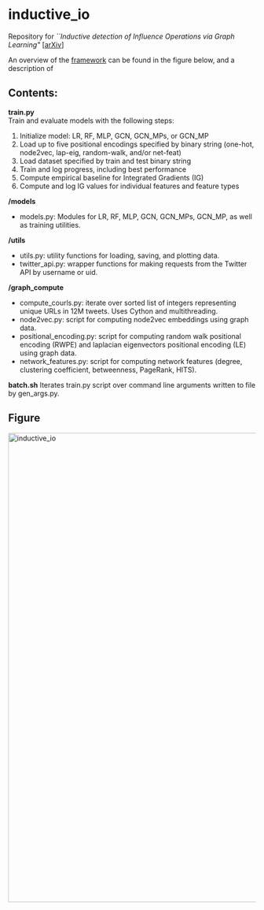 # inductive_io

Repository for _``Inductive detection of Influence Operations via Graph Learning"_ [[arXiv](https://arxiv.org/abs/2305.16544)]

An overview of the [framework](##figure) can be found in the figure below, and a description of 

## Contents:

**train.py**  
Train and evaluate models with the following steps:
1. Initialize model: LR, RF, MLP, GCN, GCN_MPs, or GCN_MP
2. Load up to five positional encodings specified by binary string (one-hot, node2vec, lap-eig, random-walk, and/or net-feat)
3. Load dataset specified by train and test binary string
4. Train and log progress, including best performance
5. Compute empirical baseline for Integrated Gradients (IG)
6. Compute and log IG values for individual features and feature types

**/models**

* models.py: Modules for LR, RF, MLP, GCN, GCN_MPs, GCN_MP, as well as training utilities.
  
**/utils**

* utils.py: utility functions for loading, saving, and plotting data.
* twitter_api.py: wrapper functions for making requests from the Twitter API by username or uid.

**/graph_compute**

* compute_courls.py: iterate over sorted list of integers representing unique URLs in 12M tweets. Uses Cython and multithreading. 
* node2vec.py: script for computing node2vec embeddings using graph data.
* positional_encoding.py: script for computing random walk positional encoding (RWPE) and laplacian eigenvectors positional encoding (LE) using graph data.
* network_features.py: script for computing network features (degree, clustering coefficient, betweenness, PageRank, HITS).

**batch.sh**
Iterates train.py script over command line arguments written to file by gen_args.py.

## Figure
<img width="953" alt="inductive_io" src="https://github.com/nngabe/inductive_io/assets/50005216/62a9e715-30f8-47da-98cc-f5e90f21ef85">


